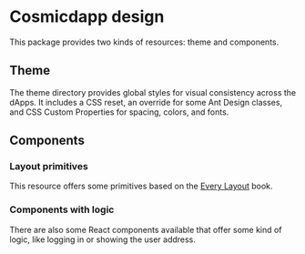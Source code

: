 # Cosmicdapp design

This package provides two kinds of resources: theme and components.

## Theme

The theme directory provides global styles for visual consistency across the dApps. It includes a CSS reset, an override for some Ant Design classes, and CSS Custom Properties for spacing, colors, and fonts.

## Components

### Layout primitives

This resource offers some primitives based on the [Every Layout](https://every-layout.dev) book.

### Components with logic

There are also some React components available that offer some kind of logic, like logging in or showing the user address.
